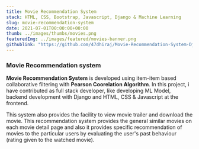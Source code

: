 ```yaml
---
title: Movie Recommendation System
stack: HTML, CSS, Bootstrap, Javascript, Django & Machine Learning
slug: movie-recommendation-system
date: 2021-07-01T00:00:00+00:00
thumb: ../images/thumbs/movies.png
featuredImg: ../images/featured/movies-banner.png
githublink: "https://github.com/47dhiraj/Movie-Recommendation-System-Django-and-ML"
---
```


### Movie Recommendation system

**Movie Recommendation System** is developed using item-item based collaborative filtering with **Pearson Coorelation Algorithm**. In this project, i have contributed as full stack developer, like developing ML Model, backend development with Django and HTML, CSS & Javascript at the frontend.

This system also provides the facility to view movie trailer and download the movie. This recommendation system provides the general similar movies on each movie detail page and also it provides specific recommendation of movies to the particular users by evaluating the user's past behaviour (rating given to the watched movie).
